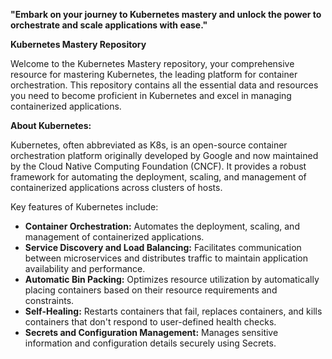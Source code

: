 **"Embark on your journey to Kubernetes mastery and unlock the power to orchestrate and scale applications with ease."**

**Kubernetes Mastery Repository**

Welcome to the Kubernetes Mastery repository, your comprehensive resource for mastering Kubernetes, the leading platform for container orchestration. This repository contains all the essential data and resources you need to become proficient in Kubernetes and excel in managing containerized applications.

**About Kubernetes:**

Kubernetes, often abbreviated as K8s, is an open-source container orchestration platform originally developed by Google and now maintained by the Cloud Native Computing Foundation (CNCF). It provides a robust framework for automating the deployment, scaling, and management of containerized applications across clusters of hosts.

Key features of Kubernetes include:

- **Container Orchestration:** Automates the deployment, scaling, and management of containerized applications.
- **Service Discovery and Load Balancing:** Facilitates communication between microservices and distributes traffic to maintain application availability and performance.
- **Automatic Bin Packing:** Optimizes resource utilization by automatically placing containers based on their resource requirements and constraints.
- **Self-Healing:** Restarts containers that fail, replaces containers, and kills containers that don't respond to user-defined health checks.
- **Secrets and Configuration Management:** Manages sensitive information and configuration details securely using Secrets.


